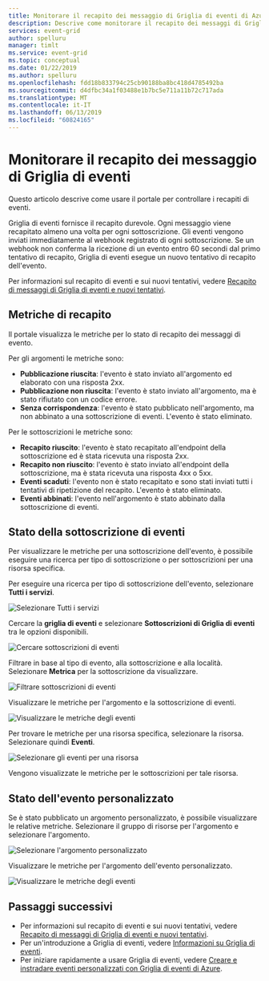 ```yaml
---
title: Monitorare il recapito dei messaggio di Griglia di eventi di Azure
description: Descrive come monitorare il recapito dei messaggi di Griglia di eventi di Azure.
services: event-grid
author: spelluru
manager: timlt
ms.service: event-grid
ms.topic: conceptual
ms.date: 01/22/2019
ms.author: spelluru
ms.openlocfilehash: fdd18b833794c25cb90188ba8bc418d4785492ba
ms.sourcegitcommit: d4dfbc34a1f03488e1b7bc5e711a11b72c717ada
ms.translationtype: MT
ms.contentlocale: it-IT
ms.lasthandoff: 06/13/2019
ms.locfileid: "60824165"
---
```

# <a name="monitor-event-grid-message-delivery"></a>Monitorare il recapito dei messaggio di Griglia di eventi 

Questo articolo descrive come usare il portale per controllare i recapiti di eventi.

Griglia di eventi fornisce il recapito durevole. Ogni messaggio viene recapitato almeno una volta per ogni sottoscrizione. Gli eventi vengono inviati immediatamente al webhook registrato di ogni sottoscrizione. Se un webhook non conferma la ricezione di un evento entro 60 secondi dal primo tentativo di recapito, Griglia di eventi esegue un nuovo tentativo di recapito dell'evento.

Per informazioni sul recapito di eventi e sui nuovi tentativi, vedere [Recapito di messaggi di Griglia di eventi e nuovi tentativi](delivery-and-retry.md).

## <a name="delivery-metrics"></a>Metriche di recapito

Il portale visualizza le metriche per lo stato di recapito dei messaggi di evento.

Per gli argomenti le metriche sono:

* **Pubblicazione riuscita**: l'evento è stato inviato all'argomento ed elaborato con una risposta 2xx.
* **Pubblicazione non riuscita**: l'evento è stato inviato all'argomento, ma è stato rifiutato con un codice errore.
* **Senza corrispondenza**: l'evento è stato pubblicato nell'argomento, ma non abbinato a una sottoscrizione di eventi. L'evento è stato eliminato.

Per le sottoscrizioni le metriche sono:

* **Recapito riuscito**: l'evento è stato recapitato all'endpoint della sottoscrizione ed è stata ricevuta una risposta 2xx.
* **Recapito non riuscito**: l'evento è stato inviato all'endpoint della sottoscrizione, ma è stata ricevuta una risposta 4xx o 5xx.
* **Eventi scaduti**: l'evento non è stato recapitato e sono stati inviati tutti i tentativi di ripetizione del recapito. L'evento è stato eliminato.
* **Eventi abbinati**: l'evento nell'argomento è stato abbinato dalla sottoscrizione di eventi.

## <a name="event-subscription-status"></a>Stato della sottoscrizione di eventi

Per visualizzare le metriche per una sottoscrizione dell'evento, è possibile eseguire una ricerca per tipo di sottoscrizione o per sottoscrizioni per una risorsa specifica.

Per eseguire una ricerca per tipo di sottoscrizione dell'evento, selezionare **Tutti i servizi**.

![Selezionare Tutti i servizi](./media/monitor-event-delivery/all-services.png)

Cercare la **griglia di eventi** e selezionare **Sottoscrizioni di Griglia di eventi** tra le opzioni disponibili.

![Cercare sottoscrizioni di eventi](./media/monitor-event-delivery/search-and-select.png)

Filtrare in base al tipo di evento, alla sottoscrizione e alla località. Selezionare **Metrica** per la sottoscrizione da visualizzare.

![Filtrare sottoscrizioni di eventi](./media/monitor-event-delivery/filter-events.png)

Visualizzare le metriche per l'argomento e la sottoscrizione di eventi.

![Visualizzare le metriche degli eventi](./media/monitor-event-delivery/subscription-metrics.png)

Per trovare le metriche per una risorsa specifica, selezionare la risorsa. Selezionare quindi **Eventi**.

![Selezionare gli eventi per una risorsa](./media/monitor-event-delivery/select-events.png)

Vengono visualizzate le metriche per le sottoscrizioni per tale risorsa.

## <a name="custom-event-status"></a>Stato dell'evento personalizzato

Se è stato pubblicato un argomento personalizzato, è possibile visualizzare le relative metriche. Selezionare il gruppo di risorse per l'argomento e selezionare l'argomento.

![Selezionare l'argomento personalizzato](./media/monitor-event-delivery/select-custom-topic.png)

Visualizzare le metriche per l'argomento dell'evento personalizzato.

![Visualizzare le metriche degli eventi](./media/monitor-event-delivery/custom-topic-metrics.png)

## <a name="next-steps"></a>Passaggi successivi

* Per informazioni sul recapito di eventi e sui nuovi tentativi, vedere [Recapito di messaggi di Griglia di eventi e nuovi tentativi](delivery-and-retry.md).
* Per un'introduzione a Griglia di eventi, vedere [Informazioni su Griglia di eventi](overview.md).
* Per iniziare rapidamente a usare Griglia di eventi, vedere [Creare e instradare eventi personalizzati con Griglia di eventi di Azure](custom-event-quickstart.md).
